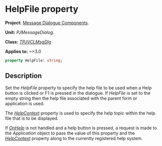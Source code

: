 # HelpFile property

**Project:** [Message Dialogue Components](../API.md).

**Unit:** _PJMessageDialog_.

**Class:** _[TPJVCLMsgDlg](./TPJVCLMsgDlg.md)_

**Applies to:** ~>3.0

```pascal
property HelpFile: string;
```

## Description

Set the _HelpFile_ property to specify the help file to be used when a Help button is clicked or F1 is pressed in the dialogue. If _HelpFile_ is set to the empty string then the help file associated with the parent form or application is used.

The _[HelpContext](./TPJVCLMsgDlg-HelpContext.md)_ property is used to specify the help topic within the help file that is to be displayed.

If _[OnHelp](./TPJVCLMsgDlg-OnHelp.md)_ is not handled and a help button is pressed, a request is made to the _Application_ object to pass the value of this property and the _[HelpContext](./TPJVCLMsgDlg-HelpContext.md)_ property along to the currently registered help system.
